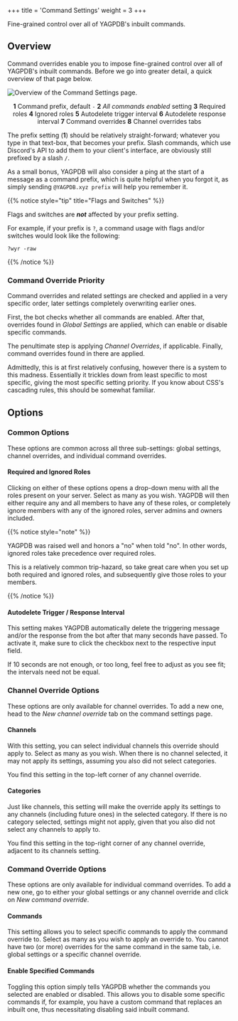 +++
title = 'Command Settings'
weight = 3
+++

Fine-grained control over all of YAGPDB's inbuilt commands.

<!--more-->

## Overview

Command overrides enable you to impose fine-grained control over all of YAGPDB's inbuilt commands. Before we go into
greater detail, a quick overview of that page below.

![Overview of the Command Settings page.](/images/core/command_settings_overview.png)

<center>

**1** Command prefix, default `-` **2** *All commands enabled* setting **3** Required roles **4** Ignored roles
**5** Autodelete trigger interval **6** Autodelete response interval **7** Command overrides **8** Channel overrides tabs

</center>

The prefix setting (**1**) should be relatively straight-forward; whatever you type in that text-box, that becomes your
prefix. Slash commands, which use Discord's API to add them to your client's interface, are obviously still prefixed
by a slash `/`.

As a small bonus, YAGPDB will also consider a ping at the start of a message as a command prefix, which is quite helpful
when you forgot it, as simply sending `@YAGPDB.xyz prefix` will help you remember it.

{{% notice style="tip" title="Flags and Switches" %}}

Flags and switches are ***not*** affected by your prefix setting.

For example, if your prefix is `?`, a command usage with flags and/or switches would look like the following:

```
?wyr -raw
```

{{% /notice %}}

### Command Override Priority

Command overrides and related settings are checked and applied in a very specific order, later settings completely
overwriting earlier ones.

First, the bot checks whether all commands are enabled. After that, overrides found in *Global Settings* are applied,
which can enable or disable specific commands.

The penultimate step is applying *Channel Overrides*, if applicable. Finally, command overrides found in there are applied.

Admittedly, this is at first relatively confusing, however there is a system to this madness. Essentially it trickles
down from least specific to most specific, giving the most specific setting priority. If you know about CSS's cascading
rules, this should be somewhat familiar.

## Options

### Common Options

These options are common across all three sub-settings: global settings, channel overrides, and individual command
overrides.

#### Required and Ignored Roles

Clicking on either of these options opens a drop-down menu with all the roles present on your server. Select as many as
you wish. YAGPDB will then either require any and all members to have any of these roles, or completely ignore members
with any of the ignored roles, server admins and owners included.

{{% notice style="note" %}}

YAGPDB was raised well and honors a "no" when told "no". In other words, ignored roles take precedence over required
roles.

This is a relatively common trip-hazard, so take great care when you set up both required and ignored roles, and
subsequently give those roles to your members.

{{% /notice %}}

#### Autodelete Trigger / Response Interval

This setting makes YAGPDB automatically delete the triggering message and/or the response from the bot after that many
seconds have passed. To activate it, make sure to click the checkbox next to the respective input field.

If 10 seconds are not enough, or too long, feel free to adjust as you see fit; the intervals need not be equal.

### Channel Override Options

These options are only available for channel overrides. To add a new one, head to the *New channel override* tab on the
command settings page.

#### Channels

With this setting, you can select individual channels this override should apply to. Select as many as you wish. When
there is no channel selected, it may not apply its settings, assuming you also did not select categories.

You find this setting in the top-left corner of any channel override.

#### Categories

Just like channels, this setting will make the override apply its settings to any channels (including future ones) in
the selected category. If there is no category selected, settings might not apply, given that you also did not select
any channels to apply to.

You find this setting in the top-right corner of any channel override, adjacent to its channels setting.

### Command Override Options

These options are only available for individual command overrides. To add a new one, go to either your global settings
or any channel override and click on *New command override*.

#### Commands

This setting allows you to select specific commands to apply the command override to. Select as many as you wish to
apply an override to. You cannot have two (or more) overrides for the same command in the same tab, i.e. global settings
or a specific channel override.

#### Enable Specified Commands

Toggling this option simply tells YAGPDB whether the commands you selected are enabled or disabled. This allows you to
disable some specific commands if, for example, you have a custom command that replaces an inbuilt one, thus
necessitating disabling said inbuilt command.
